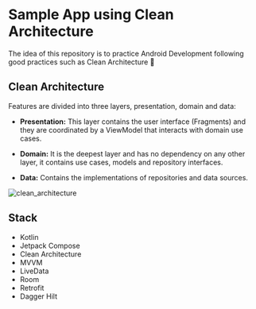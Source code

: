 # Sample App using Clean Architecture


The idea of this repository is to practice Android Development following good practices such as Clean Architecture 🚀


## Clean Architecture

Features are divided into three layers, presentation, domain and data:

* **Presentation:** This layer contains the user interface (Fragments) and they are
coordinated by a ViewModel that interacts with domain use cases.

* **Domain:** It is the deepest layer and has no dependency on any other layer, it
contains use cases, models and repository interfaces.

* **Data:** Contains the implementations of repositories and data sources.

![clean_architecture](https://user-images.githubusercontent.com/54546499/161149552-a18d9f0d-fb38-418e-b47b-fd1ec30e6a72.png)

## Stack

* Kotlin
* Jetpack Compose
* Clean Architecture
* MVVM
* LiveData
* Room
* Retrofit
* Dagger Hilt
